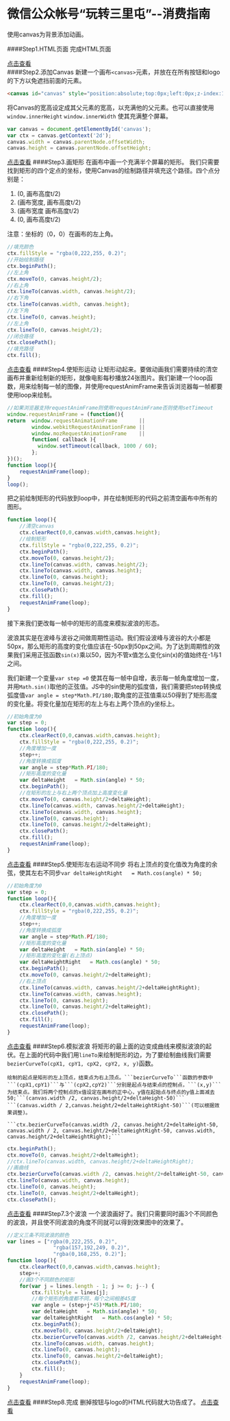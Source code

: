 微信公众帐号“玩转三里屯”--消费指南
===============

使用canvas为背景添加动画。

####Step1.HTML页面
  完成HTML页面
  
  
  [点击查看](https://github.com/cyclegtx/wave_background/tree/ef35a31908e6a735a3f4b576d80fd622375e731f)  
####Step2.添加Canvas
  新建一个画布```<canvas>```元素，并放在在所有按钮和logo的下方以免遮挡前面的元素。
```html
<canvas id="canvas" style="position:absolute;top:0px;left:0px;z-index:1;"></canvas>
```

  将Canvas的宽高设定成其父元素的宽高，以充满他的父元素。也可以直接使用```window.innerHeight``` ```window.innerWidth```
  使其充满整个屏幕。

```javascript
var canvas = document.getElementById('canvas');  
var ctx = canvas.getContext('2d');  
canvas.width = canvas.parentNode.offsetWidth;  
canvas.height = canvas.parentNode.offsetHeight;
```
  
  [点击查看](https://github.com/cyclegtx/wave_background/tree/2cf051efbf4dd95838b56e16f1d83feec0780a82)
####Step3.画矩形
  在画布中画一个充满半个屏幕的矩形。
  我们只需要找到矩形的四个定点的坐标，使用Canvas的绘制路径并填充这个路径。四个点分别是：

1. (0, 画布高度t/2)
2. (画布宽度, 画布高度t/2)
3. (画布宽度 画布高度t/2)
4. (0, 画布高度t/2)

  注意：坐标的（0，0）在画布的左上角。  
```javascript
//填充颜色
ctx.fillStyle = "rgba(0,222,255, 0.2)";
//开始绘制路径
ctx.beginPath();
//左上角
ctx.moveTo(0, canvas.height/2);
//右上角
ctx.lineTo(canvas.width, canvas.height/2);
//右下角
ctx.lineTo(canvas.width, canvas.height);
//左下角
ctx.lineTo(0, canvas.height);
//左上角
ctx.lineTo(0, canvas.height/2);
//闭合路径
ctx.closePath();
//填充路径
ctx.fill();

```
[点击查看](https://github.com/cyclegtx/wave_background/tree/60be5b0e29bad3012627e27cbe86daa1d6678160)
####Step4.使矩形运动
  让矩形动起来。要做动画我们需要持续的清空画布并重新绘制新的矩形，就像电影每秒播放24张图片。我们新建一个loop函数，用来绘制每一帧的图像，并使用requestAnimFrame来告诉浏览器每一帧都要使用loop来绘制。
```javascript
//如果浏览器支持requestAnimFrame则使用requestAnimFrame否则使用setTimeout
window.requestAnimFrame = (function(){
return  window.requestAnimationFrame       ||
		window.webkitRequestAnimationFrame ||
		window.mozRequestAnimationFrame    ||
		function( callback ){
          window.setTimeout(callback, 1000 / 60);
        };
})();
function loop(){
	requestAnimFrame(loop);
}
loop();
```
  把之前绘制矩形的代码放到loop中，并在绘制矩形的代码之前清空画布中所有的图形。
```javascript
function loop(){
	//清空canvas
	ctx.clearRect(0,0,canvas.width,canvas.height);
	//绘制矩形
	ctx.fillStyle = "rgba(0,222,255, 0.2)";
	ctx.beginPath();
	ctx.moveTo(0, canvas.height/2);
	ctx.lineTo(canvas.width, canvas.height/2);
	ctx.lineTo(canvas.width, canvas.height);
	ctx.lineTo(0, canvas.height);
	ctx.lineTo(0, canvas.height/2);
	ctx.closePath();
	ctx.fill();
	requestAnimFrame(loop);
}
```
  接下来我们更改每一帧中的矩形的高度来模拟波浪的形态。
  
  波浪其实是在波峰与波谷之间做周期性运动。我们假设波峰与波谷的大小都是50px，那么矩形的高度的变化值应该在-50px到50px之间。为了达到周期性的效果我们采用正弦函数```sin(x)```乘以50，因为不管x值怎么变化sin(x)的值始终在-1与1之间。
  
  我们新建一个变量```var step =0``` 使其在每一帧中自增，表示每一帧角度增加一度，并用```Math.sin()```取他的正弦值。JS中的sin使用的弧度值，我们需要把step转换成弧度值```var angle = step*Math.PI/180;```取角度的正弦值乘以50得到了矩形高度的变化量。将变化量加在矩形的左上与右上两个顶点的y坐标上。
```javascript
//初始角度为0
var step = 0;
function loop(){
	ctx.clearRect(0,0,canvas.width,canvas.height);
	ctx.fillStyle = "rgba(0,222,255, 0.2)";
	//角度增加一度
	step++;
	//角度转换成弧度
	var angle = step*Math.PI/180;
	//矩形高度的变化量
	var deltaHeight   = Math.sin(angle) * 50;
	ctx.beginPath();
	//在矩形的左上与右上两个顶点加上高度变化量
	ctx.moveTo(0, canvas.height/2+deltaHeight);
	ctx.lineTo(canvas.width, canvas.height/2+deltaHeight);
	ctx.lineTo(canvas.width, canvas.height);
	ctx.lineTo(0, canvas.height);
	ctx.lineTo(0, canvas.height/2+deltaHeight);
	ctx.closePath();
	ctx.fill();
	requestAnimFrame(loop);
}
```
[点击查看](https://github.com/cyclegtx/wave_background/tree/5d855717cb6b788dabbe5268e6674300f5731e80)
####Step5.使矩形左右运动不同步
	将右上顶点的变化值改为角度的余弦，使其左右不同步```var deltaHeightRight   = Math.cos(angle) * 50;```
```javascript
//初始角度为0
var step = 0;
function loop(){
	ctx.clearRect(0,0,canvas.width,canvas.height);
	ctx.fillStyle = "rgba(0,222,255, 0.2)";
	//角度增加一度
	step++;
	//角度转换成弧度
	var angle = step*Math.PI/180;
	//矩形高度的变化量
	var deltaHeight   = Math.sin(angle) * 50;
	//矩形高度的变化量(右上顶点)
	var deltaHeightRight   = Math.cos(angle) * 50;
	ctx.beginPath();
	ctx.moveTo(0, canvas.height/2+deltaHeight);
	//右上顶点
	ctx.lineTo(canvas.width, canvas.height/2+deltaHeightRight);
	ctx.lineTo(canvas.width, canvas.height);
	ctx.lineTo(0, canvas.height);
	ctx.lineTo(0, canvas.height/2+deltaHeight);
	ctx.closePath();
	ctx.fill();
	requestAnimFrame(loop);
}
```

[点击查看](https://github.com/cyclegtx/wave_background/tree/1f42946f10836110e16dbfd76a65fcd88cd16ae1)
####Step6.模拟波浪
	将矩形的最上面的边变成曲线来模拟波浪的起伏。在上面的代码中我们用```lineTo```来绘制矩形的边，为了要绘制曲线我们需要```bezierCurveTo(cpX1, cpY1, cpX2, cpY2, x, y)```函数。
	
	绘制的起点是矩形的左上顶点，结束点为右上顶点。```bezierCurveTo```函数的参数中```(cpX1,cpY1)```与```(cpX2,cpY2)```分别是起点与结束点的控制点，```(x,y)```为结束点。我们将两个控制点的x值设定在画布的正中心，y值在起始点与终点的y值上面减去50;```(canvas.width /2, canvas.height/2+deltaHeight-50)``` ```(canvas.width / 2,canvas.height/2+deltaHeightRight-50)```(可以根据效果调整)。
	
	```ctx.bezierCurveTo(canvas.width /2, canvas.height/2+deltaHeight-50, canvas.width / 2, canvas.height/2+deltaHeightRight-50, canvas.width, canvas.height/2+deltaHeightRight);```
```javascript
ctx.beginPath();
ctx.moveTo(0, canvas.height/2+deltaHeight);
//ctx.lineTo(canvas.width, canvas.height/2+deltaHeightRight);
//画曲线
ctx.bezierCurveTo(canvas.width /2, canvas.height/2+deltaHeight-50, canvas.width / 2, canvas.height/2+deltaHeightRight-50, canvas.width, canvas.height/2+deltaHeightRight);
ctx.lineTo(canvas.width, canvas.height);
ctx.lineTo(0, canvas.height);
ctx.lineTo(0, canvas.height/2+deltaHeight);
ctx.closePath();
```

[点击查看](https://github.com/cyclegtx/wave_background/tree/32ae5d1096f906c697458201c2273ff8abb49fbb)
####Step7.3个波浪
	一个波浪画好了。我们只需要同时画3个不同颜色的波浪，并且使不同波浪的角度不同就可以得到效果图中的效果了。
```javascript
//定义三条不同波浪的颜色
var lines = ["rgba(0,222,255, 0.2)",
               "rgba(157,192,249, 0.2)",
               "rgba(0,168,255, 0.2)"];
function loop(){
	ctx.clearRect(0,0,canvas.width,canvas.height);
	step++;
	//画3个不同颜色的矩形
	for(var j = lines.length - 1; j >= 0; j--) {
		ctx.fillStyle = lines[j];
		//每个矩形的角度都不同，每个之间相差45度
    	var angle = (step+j*45)*Math.PI/180;
	    var deltaHeight   = Math.sin(angle) * 50;
	    var deltaHeightRight   = Math.cos(angle) * 50;
	    ctx.beginPath();
	    ctx.moveTo(0, canvas.height/2+deltaHeight);
	    ctx.bezierCurveTo(canvas.width /2, canvas.height/2+deltaHeight-50, canvas.width / 2, canvas.height/2+deltaHeightRight-50, canvas.width, canvas.height/2+deltaHeightRight);
	    ctx.lineTo(canvas.width, canvas.height);
	    ctx.lineTo(0, canvas.height);
	    ctx.lineTo(0, canvas.height/2+deltaHeight);
	    ctx.closePath();
	    ctx.fill();
	}
	requestAnimFrame(loop);
}
```

[点击查看](https://github.com/cyclegtx/wave_background/tree/1f316066805f48ccc312aad35f83963c6b5fb6a3)
####Step8.完成
	删掉按钮与logo的HTML代码就大功告成了。
[点击查看](https://github.com/cyclegtx/wave_background/tree/3206e4e0a65912b34e8a426de22fd3201ab4a80e)





